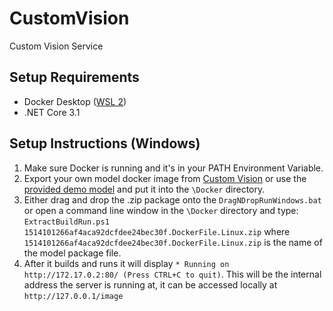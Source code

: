 # CustomVision
Custom Vision Service

## Setup Requirements

* Docker Desktop ([WSL 2](https://docs.docker.com/desktop/windows/wsl/))
* .NET Core 3.1

## Setup Instructions (Windows)

1. Make sure Docker is running and it's in your PATH Environment Variable.
2. Export your own model docker image from [Custom Vision](https://www.customvision.ai/) or use the [provided demo model](https://github.com/cihansol/CustomVision/releases/download/Release/1514101266af4aca92dcfdee24bec30f.DockerFile.Linux.zip) and put it into the `\Docker` directory.
3. Either drag and drop the .zip package onto the `DragNDropRunWindows.bat` or open a command line window in the `\Docker` directory and type: `ExtractBuildRun.ps1 1514101266af4aca92dcfdee24bec30f.DockerFile.Linux.zip` where `1514101266af4aca92dcfdee24bec30f.DockerFile.Linux.zip` is the name of the model package file.
4. After it builds and runs it will display `* Running on http://172.17.0.2:80/ (Press CTRL+C to quit)`. This will be the internal address the server is running at, it can be accessed locally at `http://127.0.0.1/image`
